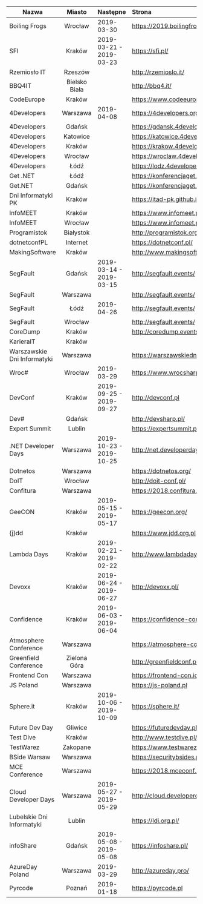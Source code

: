 | Nazwa  |      Miasto      | Następne|  Strona | Nagrania |
|----------|:-------------:|:------|:------|:------|
| Boiling Frogs  |  Wrocław  |2019-03-30| https://2019.boilingfrogs.pl/ | https://www.youtube.com/channel/UCgUfIjfLvWmARsQ-d5gPzrw/videos |
| SFI  |    Kraków   |2019-03-21 - 2019-03-23| https://sfi.pl/  | https://www.youtube.com/user/StudenckiFestiwalInf/videos | 
| Rzemiosło IT  | Rzeszów || http://rzemioslo.it/   | https://www.youtube.com/channel/UCKuLHBJ7bMib3JcKN7eP5-Q/videos |
| BBQ4IT | Bielsko Biała || http://bbq4.it/ ||
| CodeEurope|    Kraków || https://www.codeeurope.pl/ |  https://www.youtube.com/channel/UChdVVEAilVHULlycMbqRpdg/videos |  
| 4Developers |   Warszawa |2019-04-08| https://4developers.org.pl/ | https://www.youtube.com/user/PROIDEAconferences/playlists?sort=dd&shelf_id=13&view=50 |      
| 4Developers |   Gdańsk    || https://gdansk.4developers.org.pl/ ||
| 4Developers |   Katowice    || https://katowice.4developers.org.pl/ ||
| 4Developers |   Kraków    || https://krakow.4developers.org.pl/ ||
| 4Developers |   Wrocław    || https://wroclaw.4developers.org.pl/ ||
| 4Developers |   Łódź    || https://lodz.4developers.org.pl/ ||
| Get .NET |   Łódź        || https://konferencjaget.net/pl/lodz ||
| Get.NET |    Gdańsk     || https://konferencjaget.net/pl/gdansk ||   
| Dni Informatyki PK  |  Kraków || https://itad-pk.github.io/ |       
| InfoMEET   | Kraków || https://www.infomeet.pl/ |
| InfoMEET   | Wrocław || https://www.infomeet.pl/ |
| Programistok  |  Białystok || http://programistok.org/ | https://www.youtube.com/user/programistok/videos |
| dotnetconfPL   | Internet  || https://dotnetconf.pl/ | https://www.youtube.com/channel/UCs3oPPpRdETQTsxVF-Wvqbg/videos |
| MakingSoftware  | Kraków || http://www.makingsoftware.pl/ | https://www.youtube.com/channel/UCO2SsvexXR8TkLwjU08EMMA/videos |          
| SegFault   | Gdańsk |2019-03-14 - 2019-03-15| http://segfault.events/ | https://www.youtube.com/channel/UCV38Do_3C5uVk3lWePkyxTA/videos |
| SegFault   | Warszawa || http://segfault.events/ ||
| SegFault   | Łódź   |2019-04-26| http://segfault.events/ ||
| SegFault   | Wrocław   || http://segfault.events/||
| CoreDump   | Kraków || http://coredump.events ||
| KarieraIT   | Kraków ||   ||
| Warszawskie Dni Informatyki |   Warszawa   || https://warszawskiedniinformatyki.pl/ ||
| Wroc# | Wrocław  |2019-03-29| https://www.wrocsharp.com/ | https://www.youtube.com/channel/UCQBldPvCFyB7GECmEsXKBlw/videos |
| DevConf | Kraków  |2019-09-25 - 2019-09-27| http://devconf.pl | https://www.youtube.com/channel/UCXp2tbIOcFe0WP1OaoREmWA/videos |
| Dev# | Gdańsk  || http://devsharp.pl/ ||
| Expert Summit | Lublin  || https://expertsummit.pl/ ||
| .NET Developer Days | Warszawa |2019-10-23 - 2019-10-25| http://net.developerdays.pl/ | https://www.youtube.com/channel/UC_oRRPZrYP4gZQOJOcuTyUw/videos |
| Dotnetos | Warszawa || https://dotnetos.org/ ||
| DoIT | Wrocław || http://doit-conf.pl/ ||
| Confitura | Warszawa || https://2018.confitura.pl/ | https://www.youtube.com/user/confiturapl/videos |
| GeeCON | Kraków |2019-05-15 - 2019-05-17| https://geecon.org/ | https://www.youtube.com/channel/UCVnJYdr91EZW8YvtMrxB1bg/videos |
| {j}dd | Kraków || https://www.jdd.org.pl |
| Lambda Days | Kraków |2019-02-21 - 2019-02-22| http://www.lambdadays.org/ | https://www.youtube.com/watch?v=RCU5WQDT8_8&list=PLWbHc_FXPo2jaxwnNB7KFEV7HYA0qHVxl |
| Devoxx | Kraków |2019-06-24 - 2019-06-27| http://devoxx.pl/ | https://www.youtube.com/watch?v=5VFOYM6DlJc&list=PLRsbF2sD7JVqYR6LI7atNZFvVKyAC1lwH |
| Confidence | Kraków |2019-06-03 - 2019-06-04| https://confidence-conference.org/ | https://www.youtube.com/user/PROIDEAconferences/playlists?sort=dd&shelf_id=8&view=50 |
| Atmosphere Conference | Warszawa || https://atmosphere-conference.com/ | https://www.youtube.com/user/PROIDEAconferences/playlists?sort=dd&shelf_id=11&view=50 |
| Greenfield Conference | Zielona Góra || http://greenfieldconf.pl/ | https://www.youtube.com/channel/UChG7hsrjUYyYG13AkSIfQIw/videos |
|Frontend Con | Warszawa || https://frontend-con.io/ ||
| JS Poland | Warszawa || https://js-poland.pl ||
| Sphere.it | Kraków |2019-10-06 - 2019-10-09| https://sphere.it/ ||
| Future Dev Day | Gliwice || https://futuredevday.pl/ | https://www.youtube.com/channel/UCrsv5LuxRfbAUleQRnAC0gw/videos |
| Test Dive | Kraków || http://www.testdive.pl/ | https://www.youtube.com/channel/UC-8YqwFBC15rMjJRzt3OY9A/videos |
|TestWarez| Zakopane ||https://www.testwarez.pl/||
|BSide Warsaw | Warszawa || https://securitybsides.pl/ | https://www.youtube.com/channel/UCexBIw_UJOz-H1PD9I9zkGw/videos |
|MCE Conference|Warszawa||https://2018.mceconf.com/| https://www.youtube.com/channel/UCVmsyhkifdHTomiVlA11FgQ/playlists |
|Cloud Developer Days|Warszawa|2019-05-27 - 2019-05-29|http://cloud.developerdays.pl/||
|Lubelskie Dni Informatyki|Lublin ||https://ldi.org.pl/||
|infoShare| Gdańsk | 2019-05-08 - 2019-05-08 | https://infoshare.pl/| https://www.youtube.com/user/infoSharePL/playlists |
|AzureDay Poland| Warszawa | 2019-03-29 | http://azureday.pro/ ||
|Pyrcode| Poznań |2019-01-18 |https://pyrcode.pl||

